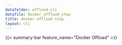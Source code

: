 ```yaml
---
datafolder: offload-cli
datafile: docker_offload_stop
title: docker offload stop
layout: cli
---
```


{{< summary-bar feature_name="Docker Offload" >}}
